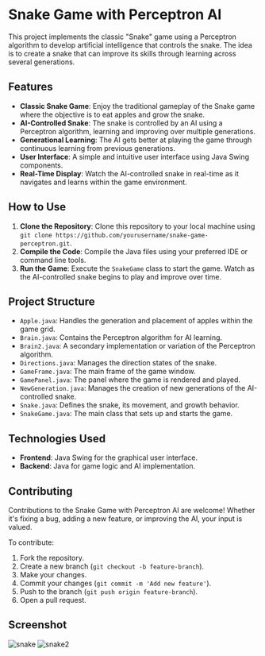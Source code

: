 # Snake Game with Perceptron AI

This project implements the classic "Snake" game using a Perceptron algorithm to develop artificial intelligence that controls the snake. The idea is to create a snake that can improve its skills through learning across several generations.

## Features

- **Classic Snake Game**: Enjoy the traditional gameplay of the Snake game where the objective is to eat apples and grow the snake.
- **AI-Controlled Snake**: The snake is controlled by an AI using a Perceptron algorithm, learning and improving over multiple generations.
- **Generational Learning**: The AI gets better at playing the game through continuous learning from previous generations.
- **User Interface**: A simple and intuitive user interface using Java Swing components.
- **Real-Time Display**: Watch the AI-controlled snake in real-time as it navigates and learns within the game environment.

## How to Use

1. **Clone the Repository**: Clone this repository to your local machine using `git clone https://github.com/yourusername/snake-game-perceptron.git`.
2. **Compile the Code**: Compile the Java files using your preferred IDE or command line tools.
3. **Run the Game**: Execute the `SnakeGame` class to start the game. Watch as the AI-controlled snake begins to play and improve over time.

## Project Structure

- `Apple.java`: Handles the generation and placement of apples within the game grid.
- `Brain.java`: Contains the Perceptron algorithm for AI learning.
- `Brain2.java`: A secondary implementation or variation of the Perceptron algorithm.
- `Directions.java`: Manages the direction states of the snake.
- `GameFrame.java`: The main frame of the game window.
- `GamePanel.java`: The panel where the game is rendered and played.
- `NewGeneration.java`: Manages the creation of new generations of the AI-controlled snake.
- `Snake.java`: Defines the snake, its movement, and growth behavior.
- `SnakeGame.java`: The main class that sets up and starts the game.

## Technologies Used

- **Frontend**: Java Swing for the graphical user interface.
- **Backend**: Java for game logic and AI implementation.

## Contributing

Contributions to the Snake Game with Perceptron AI are welcome! Whether it's fixing a bug, adding a new feature, or improving the AI, your input is valued.

To contribute:
1. Fork the repository.
2. Create a new branch (`git checkout -b feature-branch`).
3. Make your changes.
4. Commit your changes (`git commit -m 'Add new feature'`).
5. Push to the branch (`git push origin feature-branch`).
6. Open a pull request.

## Screenshot

![snake](https://github.com/user-attachments/assets/86305355-ff68-4a71-994c-fef6fa6ca7e6)
![snake2](https://github.com/user-attachments/assets/a6b9b7cf-a931-42c3-b82e-36416cb52944)
